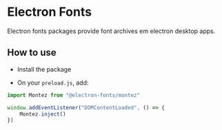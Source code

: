 # Electron Fonts

Electron fonts packages provide font archives em electron desktop apps.

## How to use

* Install the package

* On your `preload.js`, add:

```ts
import Montez from "@electron-fonts/montez"

window.addEventListener("DOMContentLoaded", () => {
    Montez.inject()
})
```